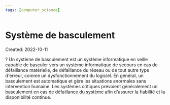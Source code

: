 ```yaml
---
tags: [computer_science] 
---
```

# Système de basculement
Created: 2022-10-11

?
Un système de basculement est un système informatique en veille capable de basculer vers un système informatique de secours en cas de défaillance matérielle, de défaillance du réseau ou de tout autre type d'erreur, comme un dysfonctionnement du logiciel.
En général, un basculement est automatique et gère les situations anormales sans intervention humaine.
Les systèmes critiques prévoient généralement un basculement en cas de défaillance du système afin d'assurer la fiabilité et la disponibilité continue.